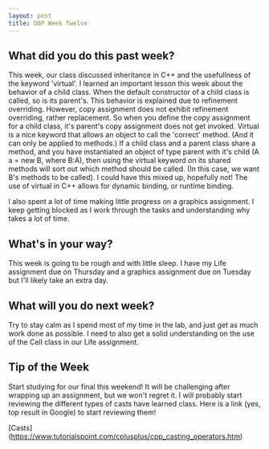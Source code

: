 ```yaml
---
layout: post
title: OOP Week Twelve
---
```


## What did you do this past week?
This week, our class discussed inheritance in C++ and the usefullness of the keyword 'virtual'. I learned an important lesson this week
about the behavior of a child class. When the default constructor of a child class is called, so is its parent's. This behavior is explained
due to refinement overriding. However, copy assignment does not exhibit refinement overriding, rather replacement. So when you define
the copy assignment for a child class, it's parent's copy assignment does not get invoked. 
Virtual is a nice keyword that allows an object to call the 'correct' method. (And it can only be applied to methods.) If a child class and
a parent class share a method, and you have instantiated an object of type parent with it's child (A a = new B, where B:A), then using
the virtual keyword on its shared methods will sort out which method should be called. (In this case, we want B's methods to be called). 
I could have this mixed up, hopefully not! The use of virtual in C++ allows for dynamic binding, or runtime binding.

I also spent a lot of time making little progress on a graphics assignment. I keep getting blocked as I work through the tasks and 
understanding why takes a lot of time.

## What's in your way?
This week is going to be rough and with little sleep. I have my Life assignment due on Thursday and a graphics assignment due on
Tuesday but I'll likely take an extra day. 

## What will you do next week?
Try to stay calm as I spend most of my time in the lab, and just get as much
work done as possible. I need to also get a solid understanding on the use of the Cell class in our
Life assignment. 

## Tip of the Week
Start studying for our final this weekend! It will be challenging after wrapping up an assignment, but we won't regret it. 
I will probably start reviewing the different types of casts have learned class. Here is a link (yes, top result in Google) to start
reviewing them!

[Casts] (https://www.tutorialspoint.com/cplusplus/cpp_casting_operators.htm)
